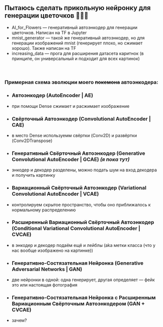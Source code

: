 ## Пытаюсь сделать прикольную нейронку для генерации цветочков 🌸🌷💐

- AI_for_Flowers — генеративный автоэнкодер для генерации цветочков. Написан на TF в Jupyter
- mnist_generator — такой же генеративный автоэнкодер, но для генерации изображений mnist (генерирует плохо, но сжимает хорошо). Также написан на TF
- increasing_data — прога для расширения датасета каритнок (в принципе, он универсальный и подходит для всех картинок)

####  

### Примерная схема эволюции моего ~~покемона~~ автоэнкодера:
- ### Автоэнкодер (AutoEncoder | AE)
- при помощи Dense сжимает и расжимает изображение

- ### Свёрточный Автоэнкодер (Convolutional AutoEncoder | CAE)
- в место Dense используемм свёртки (Conv2D) и развёртки (Conv2DTranspose)

- ### Генеративный Свёрточный Автоэнкодер (Generative Convolutional AutoEncoder | GCAE)  _(я пока тут)_
- энкодер и декодер разделены, можно подать шум на вход декодера и получить картинку

- ### Вариационный Свёрточный Автоэнкодер (Variational Convolutional AutoEncoder | VCAE)
- контролируем скрытое пространство, чтобы оно приближалось к нормальному распределению

- ### Расширенный Вариационный Свёрточный Автоэнкодер (Conditional Variational Convolutional AutoEncoder | CVCAE) 
- в энкодер и декодер подаём ещё и лейблы (aka метки класса (что у нас вообще изображено на картинке))

- ### Генеративно-Состязательная Нейронка (Generative Adversarial Networks | GAN) 
- две нейронки в одной: одна генерирует, другая определяет — фейк это или настоящая фотография

- ### Генеративно-Состязательная Нейронка с Расширенным Вариационным Свёрточным Автоэнкодером (GAN + CVCAE)
- зачем?
